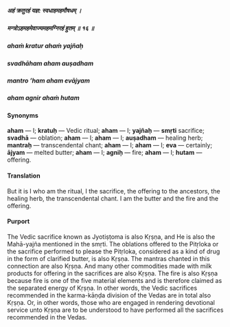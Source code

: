 ##### अहं क्रतुरहं यज्ञ: स्वधाहमहमौषधम् ।
##### मन्त्रोऽहमहमेवाज्यमहमग्निरहं हुतम् ॥ १६ ॥

##### ahaṁ kratur ahaṁ yajñaḥ
##### svadhāham aham auṣadham
##### mantro ’ham aham evājyam
##### aham agnir ahaṁ hutam

#### Synonyms

**aham** — I; **kratuḥ** — Vedic ritual; **aham** — I; **yajñaḥ** — **smṛti** sacrifice; **svadhā** — oblation; **aham** — I; **aham** — I; **auṣadham** — healing herb; **mantraḥ** — transcendental chant; **aham** — I; **aham** — I; **eva** — certainly; **ājyam** — melted butter; **aham** — I; **agniḥ** — fire; **aham** — I; **hutam** — offering.

#### Translation

But it is I who am the ritual, I the sacrifice, the offering to the ancestors, the healing herb, the transcendental chant. I am the butter and the fire and the offering.

#### Purport

The Vedic sacrifice known as Jyotiṣṭoma is also Kṛṣṇa, and He is also the Mahā-yajña mentioned in the smṛti. The oblations offered to the Pitṛloka or the sacrifice performed to please the Pitṛloka, considered as a kind of drug in the form of clarified butter, is also Kṛṣṇa. The mantras chanted in this connection are also Kṛṣṇa. And many other commodities made with milk products for offering in the sacrifices are also Kṛṣṇa. The fire is also Kṛṣṇa because fire is one of the five material elements and is therefore claimed as the separated energy of Kṛṣṇa. In other words, the Vedic sacrifices recommended in the karma-kāṇḍa division of the Vedas are in total also Kṛṣṇa. Or, in other words, those who are engaged in rendering devotional service unto Kṛṣṇa are to be understood to have performed all the sacrifices recommended in the Vedas.
